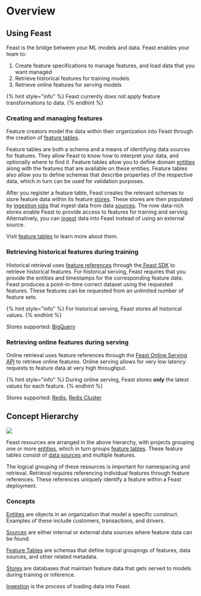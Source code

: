 # Overview

## Using Feast

Feast is the bridge between your ML models and data. Feast enables your team to:

1. Create feature specifications to manage features, and load data that you want managed
2. Retrieve historical features for training models
3. Retrieve online features for serving models

{% hint style="info" %}
Feast currently does not apply feature transformations to data.
{% endhint %}

### Creating and managing features

Feature creators model the data within their organization into Feast through the creation of [feature tables](feature-tables.md).

Feature tables are both a schema and a means of identifying data sources for features. They allow Feast to know how to interpret your data, and optionally where to find it. Feature tables allow you to define domain [entities](entities.md) along with the features that are available on these entities. Feature tables also allow you to define schemas that describe properties of the respective data, which in turn can be used for validation purposes.

After you register a feature table, Feast creates the relevant schemas to store feature data within its feature [stores](../advanced/stores.md). These stores are then populated by [ingestion jobs](../user-guide/data-ingestion.md) that ingest data from data [sources](sources.md). The now data-rich stores enable Feast to provide access to features for training and serving. Alternatively, you can [ingest](../user-guide/data-ingestion.md) data into Feast instead of using an external source.

Visit [feature tables](feature-tables.md) to learn more about them.

### Retrieving historical features during training

Historical retrieval uses [feature references](../user-guide/feature-retrieval.md) through the[ Feast SDK](https://api.docs.feast.dev/python/) to retrieve historical features. For historical serving, Feast requires that you provide the entities and timestamps for the corresponding feature data. Feast produces a point-in-time correct dataset using the requested features. These features can be requested from an unlimited number of feature sets.

{% hint style="info" %}
For historical serving, Feast stores all historical values.
{% endhint %}

Stores supported: [BigQuery](https://cloud.google.com/bigquery)

### Retrieving online features during serving

Online retrieval uses feature references through the [Feast Online Serving API](https://api.docs.feast.dev/grpc/feast.serving.pb.html) to retrieve online features. Online serving allows for very low latency requests to feature data at very high throughput.

{% hint style="info" %}
During online serving, Feast stores **only** the latest values for each feature.
{% endhint %}

Stores supported: [Redis](https://redis.io/), [Redis Cluster](https://redis.io/topics/cluster-tutorial)

## Concept Hierarchy

![](../.gitbook/assets/concept_hierarchy.png)

Feast resources are arranged in the above hierarchy, with projects grouping one or more [entities](entities.md), which in turn groups [feature tables](feature-tables.md). These feature tables consist of [data sources](sources.md) and multiple features.

The logical grouping of these resources is important for namespacing and retrieval. Retrieval requires referencing individual features through feature references. These references uniquely identify a feature within a Feast deployment.

### Concepts

[Entities](entities.md) are objects in an organization that model a specific construct. Examples of these include customers, transactions, and drivers.

[Sources](sources.md) are either internal or external data sources where feature data can be found.

[Feature Tables](feature-tables.md) are schemas that define logical groupings of features, data sources, and other related metadata.

[Stores](../advanced/stores.md) are databases that maintain feature data that gets served to models during training or inference.

[Ingestion](../user-guide/data-ingestion.md) is the process of loading data into Feast.

